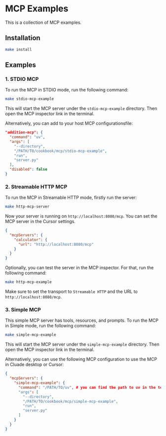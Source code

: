 # MCP Examples

This is a collection of MCP examples.

## Installation

```bash
make install
```

## Examples

### 1. STDIO MCP

To run the MCP in STDIO mode, run the following command:

```bash
make stdio-mcp-example
```

This will start the MCP server under the `stdio-mcp-example` directory. Then open the MCP inspector link in the terminal.

Alternatively, you can add to your host MCP configurationsfile:

```json
"addition-mcp": {
  "command": "uv",
  "args": [
    "--directory",
    "/PATH/TO/cookbook/mcp/stdio-mcp-example",
    "run",
    "server.py"
  ],
  "disabled": false
}
```

### 2. Streamable HTTP MCP

To run the MCP in Streamable HTTP mode, firstly run the server:

```bash
make http-mcp-server
```

Now your server is running on `http://localhost:8080/mcp`. You can set the MCP server in the Cursor settings.

```json
{
  "mcpServers": {
    "calculator": {
      "url": "http://localhost:8080/mcp"
    }
  }
}
```

Optionally, you can test the server in the MCP inspector. For that, run the following command:

```bash
make http-mcp-example
```

Make sure to set the transport to `Streamable HTTP` and the URL to `http://localhost:8080/mcp`.

### 3. Simple MCP

This simple MCP server has tools, resources, and prompts. To run the MCP in Simple mode, run the following command:

```bash
make simple-mcp-example
```

This will start the MCP server under the `simple-mcp-example` directory. Then open the MCP inspector link in the terminal.

Alternatively, you can use the following MCP configuration to use the MCP in Cluade desktop or Cursor:

```json
{
  "mcpServers": {
    "simple-mcp-example": {
      "command": "/PATH/TO/uv", # you can find the path to uv in the terminal by running `which uv`(macOS) or `where uv`(Windows). For eg: '/opt/homebrew/bin/uv'
      "args": [
        "--directory",
        "/PATH/TO/cookbook/mcp/simple-mcp-example",
        "run",
        "server.py"
      ]
    }
  }
}
```
